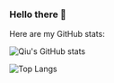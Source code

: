 ### Hello there 👋

Here are my GitHub stats:

![Qiu's GitHub stats](https://github-readme-stats.vercel.app/api?username=qiu-x&show_icons=true&theme=solarized-dark&count_private=true&include_all_commits=true)

![Top Langs](https://github-readme-stats.vercel.app/api/top-langs/?username=qiu-x&show_icons=true&theme=solarized-dark&layout=compact&exclude_repo=linux&count_private=true&include_all_commits=true)
